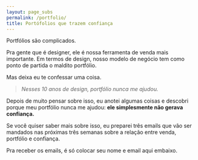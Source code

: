 ```yaml
---
layout: page_subs
permalink: /portfolio/
title: Portófolios que trazem confiança
---
```


Portfólios são complicados.

Pra gente que é designer, ele é nossa ferramenta de venda mais importante. Em termos de design, nosso modelo de negócio tem como ponto de partida o maldito portfólio.

Mas deixa eu te confessar uma coisa.

> *Nesses 10 anos de design, portfólio nunca me ajudou.* 

Depois de muito pensar sobre isso, eu anotei algumas coisas e descobri porque meu portfólio nunca me ajudou: **ele simplesmente não gerava confiança.**

Se você quiser saber mais sobre isso, eu preparei três emails que vão ser mandados nas próximas três semanas sobre a relação entre venda, portfólio e confiança.

Pra receber os emails, é só colocar seu nome e email aqui embaixo.


